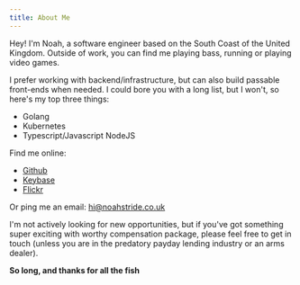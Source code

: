 ```yaml
---
title: About Me
---
```

Hey! I'm Noah, a software engineer based on the South Coast of the United Kingdom. Outside of work, you can find me playing bass, running or playing video games.

I prefer working with backend/infrastructure, but can also build passable front-ends when needed. I could bore you with a long list, but I won't, so here's my top three things:

- Golang
- Kubernetes
- Typescript/Javascript NodeJS

Find me online:

- [Github](https://github.com/strideynet)
- [Keybase](https://keybase.io/strideynet)
- [Flickr](https://www.flickr.com/photos/nstride/)

Or ping me an email: hi@noahstride.co.uk

I'm not actively looking for new opportunities, but if you've got something super exciting with worthy compensation
package, please feel free to get in touch (unless you are in the predatory payday lending industry or an arms dealer).

**So long, and thanks for all the fish**
